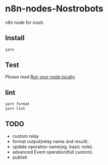 # n8n-nodes-Nostrobots

n8n node for nostr.

## Install

``` sh
yarn
```

## Test

Please read [Run your node locally](https://docs.n8n.io/integrations/creating-nodes/test/run-node-locally/#run-your-node-locally).

## lint

``` sh
yarn format
yarn lint
```

## TODO

- custom relay
- format output(relay name and result).
- update operation name(eg. basic note).
- advanced Event operation(full custom).
- publish

